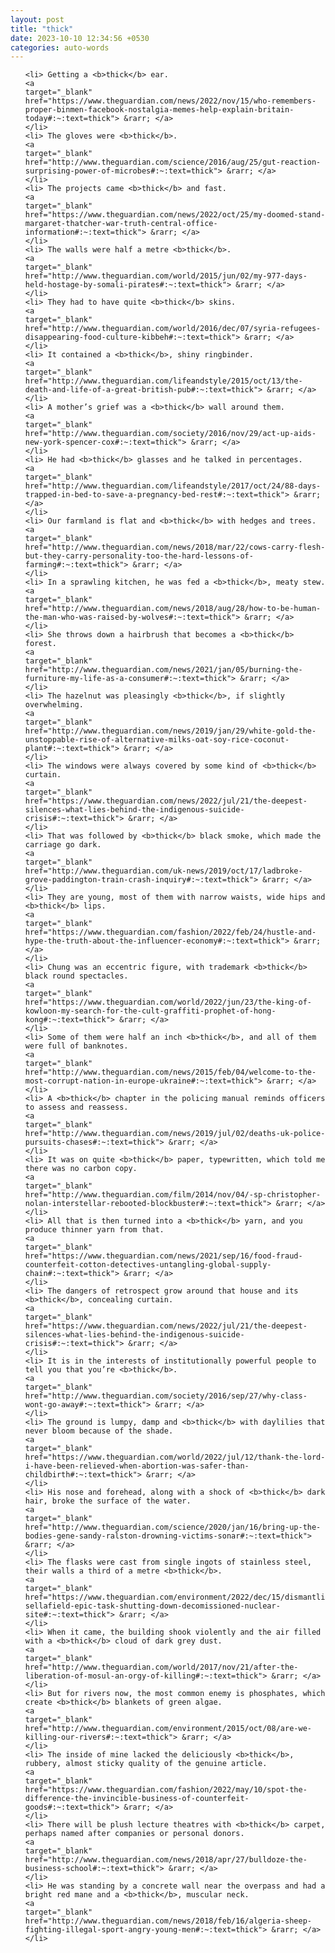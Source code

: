 ```yaml
---
layout: post
title: "thick"
date: 2023-10-10 12:34:56 +0530
categories: auto-words
---
```

<ol>

    <li> Getting a <b>thick</b> ear.
    <a 
    target="_blank" 
    href="https://www.theguardian.com/news/2022/nov/15/who-remembers-proper-binmen-facebook-nostalgia-memes-help-explain-britain-today#:~:text=thick"> &rarr; </a>
    </li>
    <li> The gloves were <b>thick</b>.
    <a 
    target="_blank" 
    href="http://www.theguardian.com/science/2016/aug/25/gut-reaction-surprising-power-of-microbes#:~:text=thick"> &rarr; </a>
    </li>
    <li> The projects came <b>thick</b> and fast.
    <a 
    target="_blank" 
    href="https://www.theguardian.com/news/2022/oct/25/my-doomed-stand-margaret-thatcher-war-truth-central-office-information#:~:text=thick"> &rarr; </a>
    </li>
    <li> The walls were half a metre <b>thick</b>.
    <a 
    target="_blank" 
    href="http://www.theguardian.com/world/2015/jun/02/my-977-days-held-hostage-by-somali-pirates#:~:text=thick"> &rarr; </a>
    </li>
    <li> They had to have quite <b>thick</b> skins.
    <a 
    target="_blank" 
    href="http://www.theguardian.com/world/2016/dec/07/syria-refugees-disappearing-food-culture-kibbeh#:~:text=thick"> &rarr; </a>
    </li>
    <li> It contained a <b>thick</b>, shiny ringbinder.
    <a 
    target="_blank" 
    href="http://www.theguardian.com/lifeandstyle/2015/oct/13/the-death-and-life-of-a-great-british-pub#:~:text=thick"> &rarr; </a>
    </li>
    <li> A mother’s grief was a <b>thick</b> wall around them.
    <a 
    target="_blank" 
    href="http://www.theguardian.com/society/2016/nov/29/act-up-aids-new-york-spencer-cox#:~:text=thick"> &rarr; </a>
    </li>
    <li> He had <b>thick</b> glasses and he talked in percentages.
    <a 
    target="_blank" 
    href="http://www.theguardian.com/lifeandstyle/2017/oct/24/88-days-trapped-in-bed-to-save-a-pregnancy-bed-rest#:~:text=thick"> &rarr; </a>
    </li>
    <li> Our farmland is flat and <b>thick</b> with hedges and trees.
    <a 
    target="_blank" 
    href="http://www.theguardian.com/news/2018/mar/22/cows-carry-flesh-but-they-carry-personality-too-the-hard-lessons-of-farming#:~:text=thick"> &rarr; </a>
    </li>
    <li> In a sprawling kitchen, he was fed a <b>thick</b>, meaty stew.
    <a 
    target="_blank" 
    href="http://www.theguardian.com/news/2018/aug/28/how-to-be-human-the-man-who-was-raised-by-wolves#:~:text=thick"> &rarr; </a>
    </li>
    <li> She throws down a hairbrush that becomes a <b>thick</b> forest.
    <a 
    target="_blank" 
    href="http://www.theguardian.com/news/2021/jan/05/burning-the-furniture-my-life-as-a-consumer#:~:text=thick"> &rarr; </a>
    </li>
    <li> The hazelnut was pleasingly <b>thick</b>, if slightly overwhelming.
    <a 
    target="_blank" 
    href="http://www.theguardian.com/news/2019/jan/29/white-gold-the-unstoppable-rise-of-alternative-milks-oat-soy-rice-coconut-plant#:~:text=thick"> &rarr; </a>
    </li>
    <li> The windows were always covered by some kind of <b>thick</b> curtain.
    <a 
    target="_blank" 
    href="https://www.theguardian.com/news/2022/jul/21/the-deepest-silences-what-lies-behind-the-indigenous-suicide-crisis#:~:text=thick"> &rarr; </a>
    </li>
    <li> That was followed by <b>thick</b> black smoke, which made the carriage go dark.
    <a 
    target="_blank" 
    href="http://www.theguardian.com/uk-news/2019/oct/17/ladbroke-grove-paddington-train-crash-inquiry#:~:text=thick"> &rarr; </a>
    </li>
    <li> They are young, most of them with narrow waists, wide hips and <b>thick</b> lips.
    <a 
    target="_blank" 
    href="https://www.theguardian.com/fashion/2022/feb/24/hustle-and-hype-the-truth-about-the-influencer-economy#:~:text=thick"> &rarr; </a>
    </li>
    <li> Chung was an eccentric figure, with trademark <b>thick</b> black round spectacles.
    <a 
    target="_blank" 
    href="https://www.theguardian.com/world/2022/jun/23/the-king-of-kowloon-my-search-for-the-cult-graffiti-prophet-of-hong-kong#:~:text=thick"> &rarr; </a>
    </li>
    <li> Some of them were half an inch <b>thick</b>, and all of them were full of banknotes.
    <a 
    target="_blank" 
    href="http://www.theguardian.com/news/2015/feb/04/welcome-to-the-most-corrupt-nation-in-europe-ukraine#:~:text=thick"> &rarr; </a>
    </li>
    <li> A <b>thick</b> chapter in the policing manual reminds officers to assess and reassess.
    <a 
    target="_blank" 
    href="http://www.theguardian.com/news/2019/jul/02/deaths-uk-police-pursuits-chases#:~:text=thick"> &rarr; </a>
    </li>
    <li> It was on quite <b>thick</b> paper, typewritten, which told me there was no carbon copy.
    <a 
    target="_blank" 
    href="http://www.theguardian.com/film/2014/nov/04/-sp-christopher-nolan-interstellar-rebooted-blockbuster#:~:text=thick"> &rarr; </a>
    </li>
    <li> All that is then turned into a <b>thick</b> yarn, and you produce thinner yarn from that.
    <a 
    target="_blank" 
    href="https://www.theguardian.com/news/2021/sep/16/food-fraud-counterfeit-cotton-detectives-untangling-global-supply-chain#:~:text=thick"> &rarr; </a>
    </li>
    <li> The dangers of retrospect grow around that house and its <b>thick</b>, concealing curtain.
    <a 
    target="_blank" 
    href="https://www.theguardian.com/news/2022/jul/21/the-deepest-silences-what-lies-behind-the-indigenous-suicide-crisis#:~:text=thick"> &rarr; </a>
    </li>
    <li> It is in the interests of institutionally powerful people to tell you that you’re <b>thick</b>.
    <a 
    target="_blank" 
    href="http://www.theguardian.com/society/2016/sep/27/why-class-wont-go-away#:~:text=thick"> &rarr; </a>
    </li>
    <li> The ground is lumpy, damp and <b>thick</b> with daylilies that never bloom because of the shade.
    <a 
    target="_blank" 
    href="https://www.theguardian.com/world/2022/jul/12/thank-the-lord-i-have-been-relieved-when-abortion-was-safer-than-childbirth#:~:text=thick"> &rarr; </a>
    </li>
    <li> His nose and forehead, along with a shock of <b>thick</b> dark hair, broke the surface of the water.
    <a 
    target="_blank" 
    href="http://www.theguardian.com/science/2020/jan/16/bring-up-the-bodies-gene-sandy-ralston-drowning-victims-sonar#:~:text=thick"> &rarr; </a>
    </li>
    <li> The flasks were cast from single ingots of stainless steel, their walls a third of a metre <b>thick</b>.
    <a 
    target="_blank" 
    href="https://www.theguardian.com/environment/2022/dec/15/dismantling-sellafield-epic-task-shutting-down-decomissioned-nuclear-site#:~:text=thick"> &rarr; </a>
    </li>
    <li> When it came, the building shook violently and the air filled with a <b>thick</b> cloud of dark grey dust.
    <a 
    target="_blank" 
    href="http://www.theguardian.com/world/2017/nov/21/after-the-liberation-of-mosul-an-orgy-of-killing#:~:text=thick"> &rarr; </a>
    </li>
    <li> But for rivers now, the most common enemy is phosphates, which create <b>thick</b> blankets of green algae.
    <a 
    target="_blank" 
    href="http://www.theguardian.com/environment/2015/oct/08/are-we-killing-our-rivers#:~:text=thick"> &rarr; </a>
    </li>
    <li> The inside of mine lacked the deliciously <b>thick</b>, rubbery, almost sticky quality of the genuine article.
    <a 
    target="_blank" 
    href="https://www.theguardian.com/fashion/2022/may/10/spot-the-difference-the-invincible-business-of-counterfeit-goods#:~:text=thick"> &rarr; </a>
    </li>
    <li> There will be plush lecture theatres with <b>thick</b> carpet, perhaps named after companies or personal donors.
    <a 
    target="_blank" 
    href="http://www.theguardian.com/news/2018/apr/27/bulldoze-the-business-school#:~:text=thick"> &rarr; </a>
    </li>
    <li> He was standing by a concrete wall near the overpass and had a bright red mane and a <b>thick</b>, muscular neck.
    <a 
    target="_blank" 
    href="http://www.theguardian.com/news/2018/feb/16/algeria-sheep-fighting-illegal-sport-angry-young-men#:~:text=thick"> &rarr; </a>
    </li>